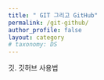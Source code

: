 ```yaml
---
title: " GIT 그리고 GitHub"
permalink: /git-github/
author_profile: false
layout: category
# taxonomy: DS
---
```

  깃. 깃허브 사용법

 
